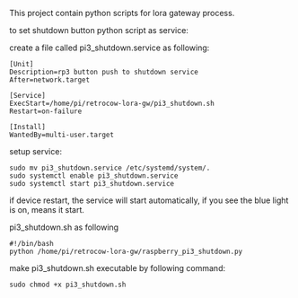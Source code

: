 This project contain python scripts for lora gateway process.

to set shutdown button python script as service:

create a file called pi3_shutdown.service as following:

```
[Unit]
Description=rp3 button push to shutdown service
After=network.target

[Service]
ExecStart=/home/pi/retrocow-lora-gw/pi3_shutdown.sh
Restart=on-failure

[Install]
WantedBy=multi-user.target
```

setup service:
```
sudo mv pi3_shutdown.service /etc/systemd/system/.
sudo systemctl enable pi3_shutdown.service
sudo systemctl start pi3_shutdown.service
```
if device restart, the service will start automatically, if you see the blue light is on, means it start.

pi3_shutdown.sh as following

```
#!/bin/bash
python /home/pi/retrocow-lora-gw/raspberry_pi3_shutdown.py
```

make pi3_shutdown.sh executable by following command:
```
sudo chmod +x pi3_shutdown.sh
```